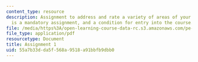 ```yaml
---
content_type: resource
description: Assignment to address and rate a variety of areas of your life. This
  is a mandatory assignment, and a condition for entry into the course.
file: /media/https%3A/open-learning-course-data-rc.s3.amazonaws.com/pe-550-designing-your-life-spring-2009/55a7b33dda5f568a9518a91bbfb9dbb0_MITPE_550iap09_s09_assn01_iap07.pdf
file_type: application/pdf
resourcetype: Document
title: Assignment 1
uid: 55a7b33d-da5f-568a-9518-a91bbfb9dbb0
---
```

